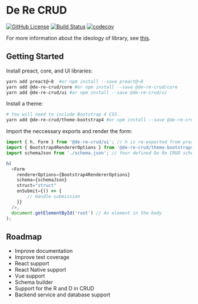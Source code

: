 # De Re CRUD

[![GitHub License](https://img.shields.io/github/license/DeReCRUD/de-re-crud.svg)](https://github.com/DeReCRUD/de-re-crud/blob/master/LICENSE) [![Build Status](https://dev.azure.com/DeReCRUD/de-re-crud/_apis/build/status/DeReCRUD.de-re-crud?branchName=master)](https://dev.azure.com/DeReCRUD/de-re-crud/_build/latest?definitionId=1?branchName=master) [![codecov](https://codecov.io/gh/DeReCRUD/de-re-crud/branch/master/graph/badge.svg)](https://codecov.io/gh/DeReCRUD/de-re-crud)

For more information about the ideology of library, see [this](docs/ideology.md).

## Getting Started

Install preact, core, and UI libraries:

```bash
yarn add preact@~8  #or npm install --save preact@~8
yarn add @de-re-crud/core #or npm install --save @de-re-crud/core 
yarn add @de-re-crud/ui #or npm install --save @de-re-crud/ui 
```

Install a theme:

```bash
# You will need to include Bootstrap 4 CSS.
yarn add @de-re-crud/theme-bootstrap4 #or npm install --save @de-re-crud/theme-bootstrap4
```

Import the neccessary exports and render the form:

```typescript
import { h, Form } from '@de-re-crud/ui'; // h is re-exported from preact for convenience
import { Bootstrap4RendererOptions } from '@de-re-crud/theme-bootstrap4';
import schemaJson from './schema.json'; // Your defined De Re CRUD schema

h(
  <Form
    rendererOptions={Bootstrap4RendererOptions}
    schema={schemaJson}
    struct="struct"
    onSubmit={() => {
        // Handle submission
    }}
  />,
  document.getElementById('root') // An element in the body
);
```

## Roadmap

- Improve documentation
- Improve test coverage
- React support
- React Native support
- Vue support
- Schema builder
- Support for the R and D in CRUD
- Backend service and database support
